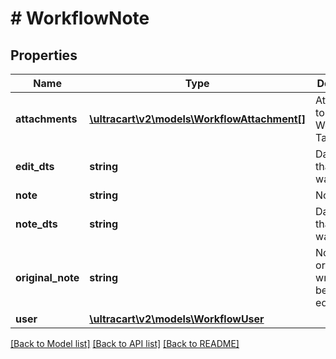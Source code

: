 # # WorkflowNote

## Properties

Name | Type | Description | Notes
------------ | ------------- | ------------- | -------------
**attachments** | [**\ultracart\v2\models\WorkflowAttachment[]**](WorkflowAttachment.md) | Attachments to the Workflow Task | [optional]
**edit_dts** | **string** | Date/time that the note was edited | [optional]
**note** | **string** | Note | [optional]
**note_dts** | **string** | Date/time that the note was written | [optional]
**original_note** | **string** | Note originally written before any edits | [optional]
**user** | [**\ultracart\v2\models\WorkflowUser**](WorkflowUser.md) |  | [optional]

[[Back to Model list]](../../README.md#models) [[Back to API list]](../../README.md#endpoints) [[Back to README]](../../README.md)
